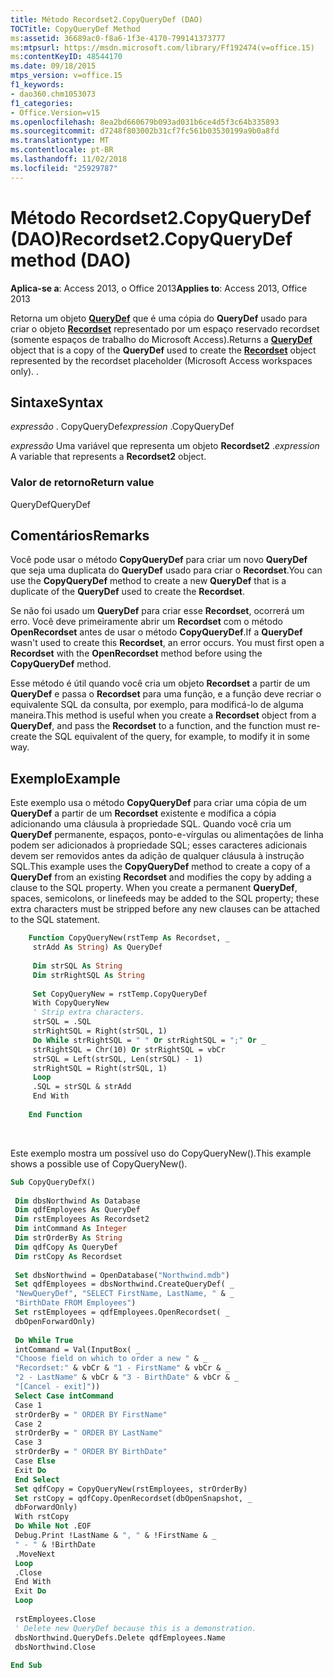 ```yaml
---
title: Método Recordset2.CopyQueryDef (DAO)
TOCTitle: CopyQueryDef Method
ms:assetid: 36689ac0-f8a6-1f3e-4170-799141373777
ms:mtpsurl: https://msdn.microsoft.com/library/Ff192474(v=office.15)
ms:contentKeyID: 48544170
ms.date: 09/18/2015
mtps_version: v=office.15
f1_keywords:
- dao360.chm1053073
f1_categories:
- Office.Version=v15
ms.openlocfilehash: 8ea2bd660679b093ad031b6ce4d5f3c64b335893
ms.sourcegitcommit: d7248f803002b31cf7fc561b03530199a9b0a8fd
ms.translationtype: MT
ms.contentlocale: pt-BR
ms.lasthandoff: 11/02/2018
ms.locfileid: "25929787"
---
```

# <a name="recordset2copyquerydef-method-dao"></a><span data-ttu-id="f2d80-102">Método Recordset2.CopyQueryDef (DAO)</span><span class="sxs-lookup"><span data-stu-id="f2d80-102">Recordset2.CopyQueryDef method (DAO)</span></span>


<span data-ttu-id="f2d80-103">**Aplica-se a**: Access 2013, o Office 2013</span><span class="sxs-lookup"><span data-stu-id="f2d80-103">**Applies to**: Access 2013, Office 2013</span></span> 

<span data-ttu-id="f2d80-104">Retorna um objeto **[QueryDef](querydef-object-dao.md)** que é uma cópia do **QueryDef** usado para criar o objeto **[Recordset](recordset-object-dao.md)** representado por um espaço reservado recordset (somente espaços de trabalho do Microsoft Access).</span><span class="sxs-lookup"><span data-stu-id="f2d80-104">Returns a **[QueryDef](querydef-object-dao.md)** object that is a copy of the **QueryDef** used to create the **[Recordset](recordset-object-dao.md)** object represented by the recordset placeholder (Microsoft Access workspaces only).</span></span> <span data-ttu-id="f2d80-105">.</span><span class="sxs-lookup"><span data-stu-id="f2d80-105"></span></span>

## <a name="syntax"></a><span data-ttu-id="f2d80-106">Sintaxe</span><span class="sxs-lookup"><span data-stu-id="f2d80-106">Syntax</span></span>

<span data-ttu-id="f2d80-107">*expressão* . CopyQueryDef</span><span class="sxs-lookup"><span data-stu-id="f2d80-107">*expression* .CopyQueryDef</span></span>

<span data-ttu-id="f2d80-108">*expressão* Uma variável que representa um objeto **Recordset2** .</span><span class="sxs-lookup"><span data-stu-id="f2d80-108">*expression* A variable that represents a **Recordset2** object.</span></span>

### <a name="return-value"></a><span data-ttu-id="f2d80-109">Valor de retorno</span><span class="sxs-lookup"><span data-stu-id="f2d80-109">Return value</span></span>

<span data-ttu-id="f2d80-110">QueryDef</span><span class="sxs-lookup"><span data-stu-id="f2d80-110">QueryDef</span></span>

## <a name="remarks"></a><span data-ttu-id="f2d80-111">Comentários</span><span class="sxs-lookup"><span data-stu-id="f2d80-111">Remarks</span></span>

<span data-ttu-id="f2d80-112">Você pode usar o método **CopyQueryDef** para criar um novo **QueryDef** que seja uma duplicata do **QueryDef** usado para criar o **Recordset**.</span><span class="sxs-lookup"><span data-stu-id="f2d80-112">You can use the **CopyQueryDef** method to create a new **QueryDef** that is a duplicate of the **QueryDef** used to create the **Recordset**.</span></span>

<span data-ttu-id="f2d80-p102">Se não foi usado um **QueryDef** para criar esse **Recordset**, ocorrerá um erro. Você deve primeiramente abrir um **Recordset** com o método **OpenRecordset** antes de usar o método **CopyQueryDef**.</span><span class="sxs-lookup"><span data-stu-id="f2d80-p102">If a **QueryDef** wasn't used to create this **Recordset**, an error occurs. You must first open a **Recordset** with the **OpenRecordset** method before using the **CopyQueryDef** method.</span></span>

<span data-ttu-id="f2d80-115">Esse método é útil quando você cria um objeto **Recordset** a partir de um **QueryDef** e passa o **Recordset** para uma função, e a função deve recriar o equivalente SQL da consulta, por exemplo, para modificá-lo de alguma maneira.</span><span class="sxs-lookup"><span data-stu-id="f2d80-115">This method is useful when you create a **Recordset** object from a **QueryDef**, and pass the **Recordset** to a function, and the function must re-create the SQL equivalent of the query, for example, to modify it in some way.</span></span>

## <a name="example"></a><span data-ttu-id="f2d80-116">Exemplo</span><span class="sxs-lookup"><span data-stu-id="f2d80-116">Example</span></span>

<span data-ttu-id="f2d80-p103">Este exemplo usa o método **CopyQueryDef** para criar uma cópia de um **QueryDef** a partir de um **Recordset** existente e modifica a cópia adicionando uma cláusula à propriedade SQL. Quando você cria um **QueryDef** permanente, espaços, ponto-e-vírgulas ou alimentações de linha podem ser adicionados à propriedade SQL; esses caracteres adicionais devem ser removidos antes da adição de qualquer cláusula à instrução SQL.</span><span class="sxs-lookup"><span data-stu-id="f2d80-p103">This example uses the **CopyQueryDef** method to create a copy of a **QueryDef** from an existing **Recordset** and modifies the copy by adding a clause to the SQL property. When you create a permanent **QueryDef**, spaces, semicolons, or linefeeds may be added to the SQL property; these extra characters must be stripped before any new clauses can be attached to the SQL statement.</span></span>

```vb
    Function CopyQueryNew(rstTemp As Recordset, _ 
     strAdd As String) As QueryDef 
     
     Dim strSQL As String 
     Dim strRightSQL As String 
     
     Set CopyQueryNew = rstTemp.CopyQueryDef 
     With CopyQueryNew 
     ' Strip extra characters. 
     strSQL = .SQL 
     strRightSQL = Right(strSQL, 1) 
     Do While strRightSQL = " " Or strRightSQL = ";" Or _ 
     strRightSQL = Chr(10) Or strRightSQL = vbCr 
     strSQL = Left(strSQL, Len(strSQL) - 1) 
     strRightSQL = Right(strSQL, 1) 
     Loop 
     .SQL = strSQL & strAdd 
     End With 
     
    End Function 
```     

<br/>

<span data-ttu-id="f2d80-119">Este exemplo mostra um possível uso do CopyQueryNew().</span><span class="sxs-lookup"><span data-stu-id="f2d80-119">This example shows a possible use of CopyQueryNew().</span></span>

```vb
Sub CopyQueryDefX() 
 
 Dim dbsNorthwind As Database 
 Dim qdfEmployees As QueryDef 
 Dim rstEmployees As Recordset2 
 Dim intCommand As Integer 
 Dim strOrderBy As String 
 Dim qdfCopy As QueryDef 
 Dim rstCopy As Recordset 
 
 Set dbsNorthwind = OpenDatabase("Northwind.mdb") 
 Set qdfEmployees = dbsNorthwind.CreateQueryDef( _ 
 "NewQueryDef", "SELECT FirstName, LastName, " & _ 
 "BirthDate FROM Employees") 
 Set rstEmployees = qdfEmployees.OpenRecordset( _ 
 dbOpenForwardOnly) 
 
 Do While True 
 intCommand = Val(InputBox( _ 
 "Choose field on which to order a new " & _ 
 "Recordset:" & vbCr & "1 - FirstName" & vbCr & _ 
 "2 - LastName" & vbCr & "3 - BirthDate" & vbCr & _ 
 "[Cancel - exit]")) 
 Select Case intCommand 
 Case 1 
 strOrderBy = " ORDER BY FirstName" 
 Case 2 
 strOrderBy = " ORDER BY LastName" 
 Case 3 
 strOrderBy = " ORDER BY BirthDate" 
 Case Else 
 Exit Do 
 End Select 
 Set qdfCopy = CopyQueryNew(rstEmployees, strOrderBy) 
 Set rstCopy = qdfCopy.OpenRecordset(dbOpenSnapshot, _ 
 dbForwardOnly) 
 With rstCopy 
 Do While Not .EOF 
 Debug.Print !LastName & ", " & !FirstName & _ 
 " - " & !BirthDate 
 .MoveNext 
 Loop 
 .Close 
 End With 
 Exit Do 
 Loop 
 
 rstEmployees.Close 
 ' Delete new QueryDef because this is a demonstration. 
 dbsNorthwind.QueryDefs.Delete qdfEmployees.Name 
 dbsNorthwind.Close 
 
End Sub 
 
```

